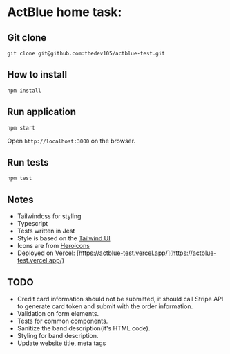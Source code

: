 # ActBlue home task:

## Git clone

```
git clone git@github.com:thedev105/actblue-test.git
```

## How to install

```
npm install
```

## Run application

```
npm start
```

Open `http://localhost:3000` on the browser.

## Run tests

```
npm test
```

## Notes

- Tailwindcss for styling
- Typescript
- Tests written in Jest
- Style is based on the [Tailwind UI](https://tailwindui.com/)
- Icons are from [Heroicons](https://heroicons.com/)
- Deployed on [Vercel](https://vercel.com/): [https://actblue-test.vercel.app/](https://actblue-test.vercel.app/)

## TODO

- Credit card information should not be submitted, it should call Stripe API to generate card token and submit with the order information.
- Validation on form elements.
- Tests for common components.
- Sanitize the band description(it's HTML code).
- Styling for band description.
- Update website title, meta tags
